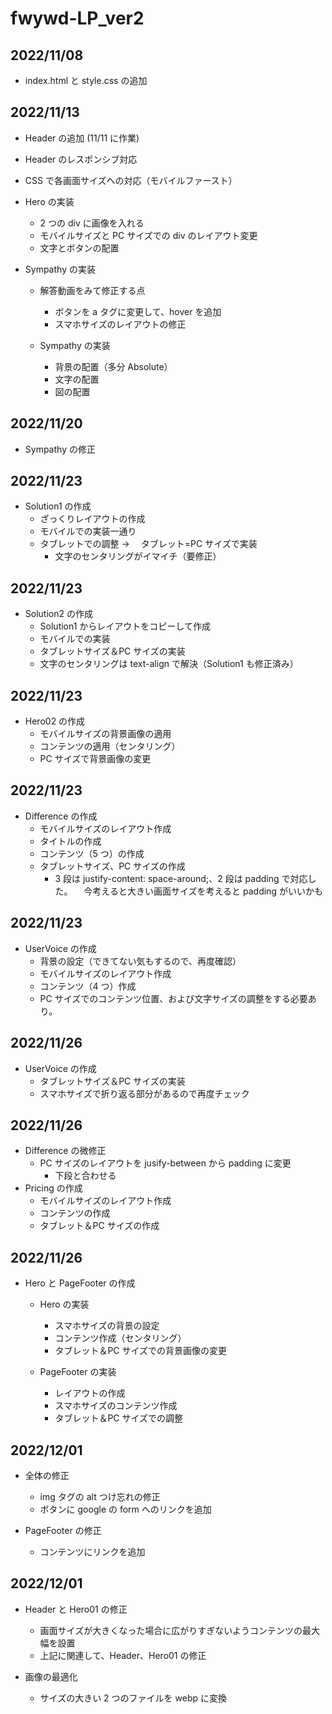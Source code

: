 # fwywd-LP_ver2

## 2022/11/08

- index.html と style.css の追加

## 2022/11/13

- Header の追加 (11/11 に作業)
- Header のレスポンシブ対応

- CSS で各画面サイズへの対応（モバイルファースト）

- Hero の実装

  - 2 つの div に画像を入れる
  - モバイルサイズと PC サイズでの div のレイアウト変更
  - 文字とボタンの配置

- Sympathy の実装

  - 解答動画をみて修正する点

    - ボタンを a タグに変更して、hover を追加
    - スマホサイズのレイアウトの修正

  - Sympathy の実装
    - 背景の配置（多分 Absolute）
    - 文字の配置
    - 図の配置

## 2022/11/20

- Sympathy の修正

## 2022/11/23

- Solution1 の作成
  - ざっくりレイアウトの作成
  - モバイルでの実装一通り
  - タブレットでの調整 → 　タブレット=PC サイズで実装
    - 文字のセンタリングがイマイチ（要修正）

## 2022/11/23

- Solution2 の作成
  - Solution1 からレイアウトをコピーして作成
  - モバイルでの実装
  - タブレットサイズ＆PC サイズの実装
  - 文字のセンタリングは text-align で解決（Solution1 も修正済み）

## 2022/11/23

- Hero02 の作成
  - モバイルサイズの背景画像の適用
  - コンテンツの適用（センタリング）
  - PC サイズで背景画像の変更

## 2022/11/23

- Difference の作成
  - モバイルサイズのレイアウト作成
  - タイトルの作成
  - コンテンツ（5 つ）の作成
  - タブレットサイズ、PC サイズの作成
    - 3 段は justify-content: space-around;、2 段は padding で対応した。
      　今考えると大きい画面サイズを考えると padding がいいかも

## 2022/11/23

- UserVoice の作成
  - 背景の設定（できてない気もするので、再度確認）
  - モバイルサイズのレイアウト作成
  - コンテンツ（4 つ）作成
  * PC サイズでのコンテンツ位置、および文字サイズの調整をする必要あり。

## 2022/11/26

- UserVoice の作成
  - タブレットサイズ＆PC サイズの実装
  * スマホサイズで折り返る部分があるので再度チェック

## 2022/11/26

- Difference の微修正
  - PC サイズのレイアウトを jusify-between から padding に変更
    - 下段と合わせる
- Pricing の作成
  - モバイルサイズのレイアウト作成
  - コンテンツの作成
  - タブレット＆PC サイズの作成

## 2022/11/26

- Hero と PageFooter の作成

  - Hero の実装

    - スマホサイズの背景の設定
    - コンテンツ作成（センタリング）
    - タブレット＆PC サイズでの背景画像の変更

  - PageFooter の実装

    - レイアウトの作成
    - スマホサイズのコンテンツ作成
    - タブレット＆PC サイズでの調整

## 2022/12/01

- 全体の修正

  - img タグの alt つけ忘れの修正
  - ボタンに google の form へのリンクを追加

- PageFooter の修正
  - コンテンツにリンクを追加

## 2022/12/01

- Header と Hero01 の修正

  - 画面サイズが大きくなった場合に広がりすぎないようコンテンツの最大幅を設置
  - 上記に関連して、Header、Hero01 の修正

- 画像の最適化

  - サイズの大きい 2 つのファイルを webp に変換
